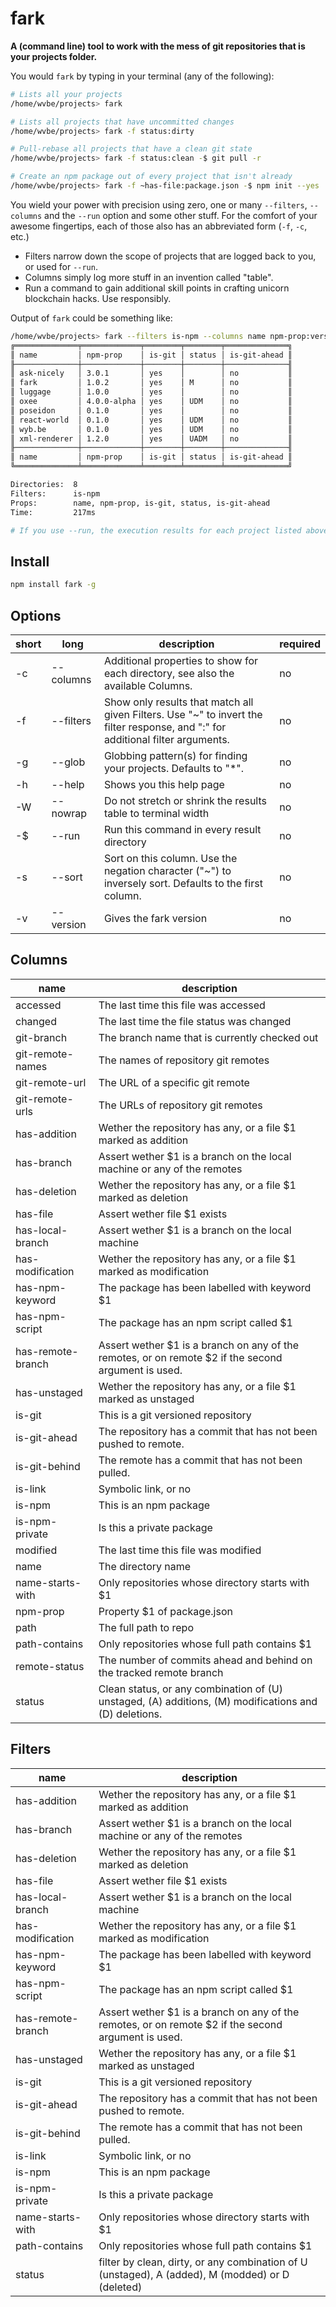 # fark

**A (command line) tool to work with the mess of git repositories that is your projects folder.**

You would `fark` by typing in your terminal (any of the following):

```sh
# Lists all your projects
/home/wvbe/projects> fark

# Lists all projects that have uncommitted changes
/home/wvbe/projects> fark -f status:dirty

# Pull-rebase all projects that have a clean git state
/home/wvbe/projects> fark -f status:clean -$ git pull -r

# Create an npm package out of every project that isn't already
/home/wvbe/projects> fark -f ~has-file:package.json -$ npm init --yes
```

You wield your power with precision using zero, one or many `--filters`, `--columns` and the `--run` option and some
other stuff. For the comfort of your awesome fingertips, each of those also has an abbreviated form (`-f`, `-c`, etc.)

- Filters narrow down the scope of projects that are logged back to you, or used for `--run`.
- Columns simply log more stuff in an invention called "table".
- Run a command to gain additional skill points in crafting unicorn blockchain hacks. Use responsibly.

Output of `fark` could be something like:

```sh
/home/wvbe/projects> fark --filters is-npm --columns name npm-prop:version is-git status is-git-ahead
╔══════════════╤═════════════╤════════╤════════╤══════════════╗
║ name         │ npm-prop    │ is-git │ status │ is-git-ahead ║
╟──────────────┼─────────────┼────────┼────────┼──────────────╢
║ ask-nicely   │ 3.0.1       │ yes    │        │ no           ║
║ fark         │ 1.0.2       │ yes    │ M      │ no           ║
║ luggage      │ 1.0.0       │ yes    │        │ no           ║
║ oxee         │ 4.0.0-alpha │ yes    │ UDM    │ no           ║
║ poseidon     │ 0.1.0       │ yes    │        │ no           ║
║ react-world  │ 0.1.0       │ yes    │ UDM    │ no           ║
║ wyb.be       │ 0.1.0       │ yes    │ UDM    │ no           ║
║ xml-renderer │ 1.2.0       │ yes    │ UADM   │ no           ║
╟──────────────┼─────────────┼────────┼────────┼──────────────╢
║ name         │ npm-prop    │ is-git │ status │ is-git-ahead ║
╚══════════════╧═════════════╧════════╧════════╧══════════════╝

Directories:  8
Filters:      is-npm
Props:        name, npm-prop, is-git, status, is-git-ahead
Time:         217ms

# If you use --run, the execution results for each project listed above are shown here
```

## Install

```sh
npm install fark -g
```

<!-- Start of autogenerated README -->

## Options

| short | long      | description                                                                                                                     | required |
|-------|-----------|---------------------------------------------------------------------------------------------------------------------------------|----------|
| -c    | --columns | Additional properties to show for each directory, see also the available Columns.                                               | no       |
| -f    | --filters | Show only results that match all given Filters. Use "~" to invert the filter response, and ":" for additional filter arguments. | no       |
| -g    | --glob    | Globbing pattern(s) for finding your projects. Defaults to "*".                                                                 | no       |
| -h    | --help    | Shows you this help page                                                                                                        | no       |
| -W    | --nowrap  | Do not stretch or shrink the results table to terminal width                                                                    | no       |
| -$    | --run     | Run this command in every result directory                                                                                      | no       |
| -s    | --sort    | Sort on this column. Use the negation character ("~") to inversely sort. Defaults to the first column.                          | no       |
| -v    | --version | Gives the fark version                                                                                                          | no       |

## Columns

| name              | description                                                                                           |
|-------------------|-------------------------------------------------------------------------------------------------------|
| accessed          | The last time this file was accessed                                                                  |
| changed           | The last time the file status was changed                                                             |
| git-branch        | The branch name that is currently checked out                                                         |
| git-remote-names  | The names of repository git remotes                                                                   |
| git-remote-url    | The URL of a specific git remote                                                                      |
| git-remote-urls   | The URLs of repository git remotes                                                                    |
| has-addition      | Wether the repository has any, or a file $1 marked as addition                                        |
| has-branch        | Assert wether $1 is a branch on the local machine or any of the remotes                               |
| has-deletion      | Wether the repository has any, or a file $1 marked as deletion                                        |
| has-file          | Assert wether file $1 exists                                                                          |
| has-local-branch  | Assert wether $1 is a branch on the local machine                                                     |
| has-modification  | Wether the repository has any, or a file $1 marked as modification                                    |
| has-npm-keyword   | The package has been labelled with keyword $1                                                         |
| has-npm-script    | The package has an npm script called $1                                                               |
| has-remote-branch | Assert wether $1 is a branch on any of the remotes, or on remote $2 if the second argument is used.   |
| has-unstaged      | Wether the repository has any, or a file $1 marked as unstaged                                        |
| is-git            | This is a git versioned repository                                                                    |
| is-git-ahead      | The repository has a commit that has not been pushed to remote.                                       |
| is-git-behind     | The remote has a commit that has not been pulled.                                                     |
| is-link           | Symbolic link, or no                                                                                  |
| is-npm            | This is an npm package                                                                                |
| is-npm-private    | Is this a private package                                                                             |
| modified          | The last time this file was modified                                                                  |
| name              | The directory name                                                                                    |
| name-starts-with  | Only repositories whose directory starts with $1                                                      |
| npm-prop          | Property $1 of package.json                                                                           |
| path              | The full path to repo                                                                                 |
| path-contains     | Only repositories whose full path contains $1                                                         |
| remote-status     | The number of commits ahead and behind on the tracked remote branch                                   |
| status            | Clean status, or any combination of (U) unstaged, (A) additions, (M) modifications and (D) deletions. |

## Filters

| name              | description                                                                                         |
|-------------------|-----------------------------------------------------------------------------------------------------|
| has-addition      | Wether the repository has any, or a file $1 marked as addition                                      |
| has-branch        | Assert wether $1 is a branch on the local machine or any of the remotes                             |
| has-deletion      | Wether the repository has any, or a file $1 marked as deletion                                      |
| has-file          | Assert wether file $1 exists                                                                        |
| has-local-branch  | Assert wether $1 is a branch on the local machine                                                   |
| has-modification  | Wether the repository has any, or a file $1 marked as modification                                  |
| has-npm-keyword   | The package has been labelled with keyword $1                                                       |
| has-npm-script    | The package has an npm script called $1                                                             |
| has-remote-branch | Assert wether $1 is a branch on any of the remotes, or on remote $2 if the second argument is used. |
| has-unstaged      | Wether the repository has any, or a file $1 marked as unstaged                                      |
| is-git            | This is a git versioned repository                                                                  |
| is-git-ahead      | The repository has a commit that has not been pushed to remote.                                     |
| is-git-behind     | The remote has a commit that has not been pulled.                                                   |
| is-link           | Symbolic link, or no                                                                                |
| is-npm            | This is an npm package                                                                              |
| is-npm-private    | Is this a private package                                                                           |
| name-starts-with  | Only repositories whose directory starts with $1                                                    |
| path-contains     | Only repositories whose full path contains $1                                                       |
| status            | filter by clean, dirty, or any combination of U (unstaged), A (added), M (modded) or D (deleted)    |

